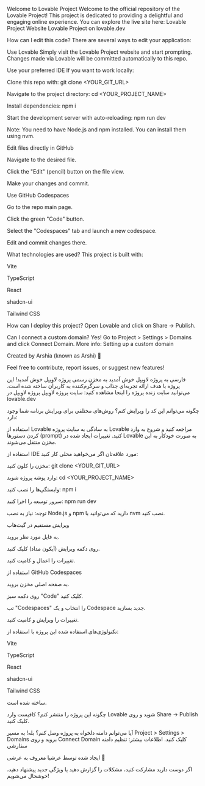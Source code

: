 
Welcome to Lovable Project
Welcome to the official repository of the Lovable Project!
This project is dedicated to providing a delightful and engaging online experience.
You can explore the live site here:
Lovable Project Website
Lovable Project on lovable.dev

How can I edit this code?
There are several ways to edit your application:

Use Lovable
Simply visit the Lovable Project website and start prompting.
Changes made via Lovable will be committed automatically to this repo.

Use your preferred IDE
If you want to work locally:

Clone this repo with:
git clone <YOUR_GIT_URL>

Navigate to the project directory:
cd <YOUR_PROJECT_NAME>

Install dependencies:
npm i

Start the development server with auto-reloading:
npm run dev

Note: You need to have Node.js and npm installed. You can install them using nvm.

Edit files directly in GitHub

Navigate to the desired file.

Click the "Edit" (pencil) button on the file view.

Make your changes and commit.

Use GitHub Codespaces

Go to the repo main page.

Click the green "Code" button.

Select the "Codespaces" tab and launch a new codespace.

Edit and commit changes there.

What technologies are used?
This project is built with:

Vite

TypeScript

React

shadcn-ui

Tailwind CSS

How can I deploy this project?
Open Lovable and click on Share -> Publish.

Can I connect a custom domain?
Yes!
Go to Project > Settings > Domains and click Connect Domain.
More info: Setting up a custom domain

Created by Arshia (known as Arshi) 🔴

Feel free to contribute, report issues, or suggest new features!

فارسی
به پروژه لاوِیبِل خوش آمدید
به مخزن رسمی پروژه لاوِیبِل خوش آمدید!
این پروژه با هدف ارائه تجربه‌ای جذاب و سرگرم‌کننده به کاربران ساخته شده است.
می‌توانید سایت زنده پروژه را اینجا مشاهده کنید:
سایت پروژه لاوِیبِل
پروژه لاوِیبِل در lovable.dev

چگونه می‌توانم این کد را ویرایش کنم؟
روش‌های مختلفی برای ویرایش برنامه شما وجود دارد:

استفاده از Lovable
به سادگی به سایت پروژه Lovable مراجعه کنید و شروع به وارد کردن دستورها (prompt) کنید.
تغییرات ایجاد شده در Lovable به صورت خودکار به این مخزن منتقل می‌شوند.

استفاده از IDE مورد علاقه‌تان
اگر می‌خواهید محلی کار کنید:

مخزن را کلون کنید:
git clone <YOUR_GIT_URL>

وارد پوشه پروژه شوید:
cd <YOUR_PROJECT_NAME>

وابستگی‌ها را نصب کنید:
npm i

سرور توسعه را اجرا کنید:
npm run dev

توجه: نیاز به نصب Node.js و npm دارید که می‌توانید با nvm نصب کنید.

ویرایش مستقیم در گیت‌هاب

به فایل مورد نظر بروید.

روی دکمه ویرایش (آیکون مداد) کلیک کنید.

تغییرات را اعمال و کامیت کنید.

استفاده از GitHub Codespaces

به صفحه اصلی مخزن بروید.

روی دکمه سبز "Code" کلیک کنید.

تب "Codespaces" را انتخاب و یک Codespace جدید بسازید.

تغییرات را ویرایش و کامیت کنید.

تکنولوژی‌های استفاده شده
این پروژه با استفاده از:

Vite

TypeScript

React

shadcn-ui

Tailwind CSS

ساخته شده است.

چگونه این پروژه را منتشر کنم؟
کافیست وارد Lovable شوید و روی Share -> Publish کلیک کنید.

آیا می‌توانم دامنه دلخواه به پروژه وصل کنم؟
بله!
به مسیر Project > Settings > Domains بروید و روی Connect Domain کلیک کنید.
اطلاعات بیشتر: تنظیم دامنه سفارشی

ایجاد شده توسط عرشیا معروف به عرشی 🔴

اگر دوست دارید مشارکت کنید، مشکلات را گزارش دهید یا ویژگی جدید پیشنهاد دهید، خوشحال می‌شویم!
